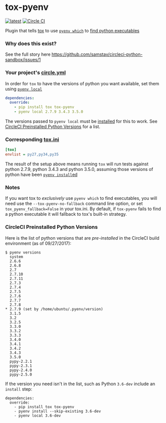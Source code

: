 # tox-pyenv
[![latest](https://img.shields.io/pypi/v/tox-pyenv.svg)](https://pypi.python.org/pypi/tox-pyenv)
[![Circle CI](https://circleci.com/gh/samstav/tox-pyenv/tree/master.svg?style=shield)](https://circleci.com/gh/samstav/tox-pyenv/tree/master)  

Plugin that tells [tox](https://tox.readthedocs.org/en/latest/) to use [`pyenv which`](https://github.com/yyuu/pyenv/blob/master/COMMANDS.md#pyenv-which) to [find python executables](https://testrun.org/tox/latest/plugins.html#tox.hookspecs.tox_get_python_executable)

### Why does this exist?

See the full story here https://github.com/samstav/circleci-python-sandbox/issues/1


### Your project's [circle.yml](https://circleci.com/docs/configuration)

In order for `tox` to have the versions of python you want available, set them using [`pyenv local`](https://github.com/yyuu/pyenv/blob/master/COMMANDS.md#pyenv-local)

```yaml
dependencies:
  override:
    - pip install tox tox-pyenv
    - pyenv local 2.7.9 3.4.3 3.5.0
```

The versions passed to `pyenv local` must be [installed](https://github.com/yyuu/pyenv/blob/master/COMMANDS.md#pyenv-install) for this to work. See [CircleCI Preinstalled Python Versions](#circleci-preinstalled-python-versions) for a list.

### Corresponding [tox.ini](https://tox.readthedocs.org/en/latest/config.html)

```ini
[tox]
envlist = py27,py34,py35
```

The result of the setup above means running `tox` will run tests against python 2.7.9, python 3.4.3 and python 3.5.0, assuming those versions of python have been [`pyenv install`ed](https://github.com/yyuu/pyenv/blob/master/COMMANDS.md#pyenv-install)

### Notes

If you want tox to _exclusively_ use `pyenv which` to find executables, you will need use the `--tox-pyenv-no-fallback` command line option, or set `tox_pyenv_fallback=False` in your tox.ini. By default, if `tox-pyenv` fails to find a python executable it will fallback to tox's built-in strategy.

### CircleCI Preinstalled Python Versions

Here is the list of python versions that are *pre-installed* in the CircleCI build environment (as of 09/27/2017):

```
$ pyenv versions
  system
  2.6.6
  2.6.8
  2.7
  2.7.10
  2.7.11
  2.7.3
  2.7.4
  2.7.5
  2.7.6
  2.7.7
  2.7.8
* 2.7.9 (set by /home/ubuntu/.pyenv/version)
  3.1.5
  3.2
  3.2.5
  3.3.0
  3.3.2
  3.3.3
  3.4.0
  3.4.1
  3.4.2
  3.4.3
  3.5.0
  pypy-2.2.1
  pypy-2.3.1
  pypy-2.4.0
  pypy-2.5.0
```

If the version you need isn't in the list, such as Python `3.6-dev` include an `install` step:

```
dependencies:
  override:
    - pip install tox tox-pyenv
    - pyenv install --skip-existing 3.6-dev
    - pyenv local 3.6-dev
```
